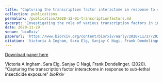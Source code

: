 ```yaml
---
title: "Capturing the transcription factor interactome in response to sub-lethal insecticide exposure"
collection: publications
permalink: /publication/2020-12-01-transcriptionfactors.md
excerpt: 'Investigating the role of various transcription factors in insecticide resistance in <i>Anopheles gambiae</i>'
date: 2020-11-29
venue: 'bioRxiv'
paperurl: 'https://www.biorxiv.org/content/biorxiv/early/2020/11/27/2020.11.26.399691.full.pdf'
citation: 'Victoria A Ingham, Sara Elg, Sanjay C Nagi, Frank Dondelinger. (2020). &quot;Capturing the transcription factor interactome in response to sub-lethal insecticide exposure.&quot; <i>bioRxiv</i>'
---
```


[Download paper here](https://www.biorxiv.org/content/biorxiv/early/2020/11/27/2020.11.26.399691.full.pdf)

Victoria A Ingham, Sara Elg, Sanjay C Nagi, Frank Dondelinger. (2020). "Capturing the transcription factor interactome in response to sub-lethal insecticide exposure" <i>bioRxiv</i>
